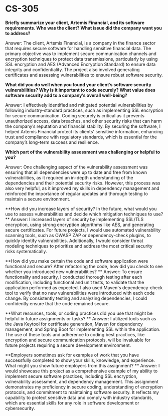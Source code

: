# CS-305

**Briefly summarize your client, Artemis Financial, and its software requirements. Who was the client? What issue did the company want you to address?**

Answer: The client, Artemis Financial, is a company in the finance sector that requires secure software for handling sensitive financial data. The primary objective was to implement secure communication channels and encryption techniques to protect data transmissions, particularly by using SSL encryption and AES (Advanced Encryption Standard) to ensure data integrity and confidentiality. The project also involved generating certificates and assessing vulnerabilities to ensure robust software security.

**What did you do well when you found your client’s software security vulnerabilities? Why is it important to code securely? What value does software security add to a company’s overall well-being?**

Answer: I effectively identified and mitigated potential vulnerabilities by following industry-standard practices, such as implementing SSL encryption for secure communication. Coding securely is critical as it prevents unauthorized access, data breaches, and other security risks that can harm the company’s reputation and financial stability. By securing the software, I helped Artemis Financial protect its clients' sensitive information, enhancing trust and compliance with regulatory standards, which is essential for the company’s long-term success and resilience.

**Which part of the vulnerability assessment was challenging or helpful to you?**

Answer: One challenging aspect of the vulnerability assessment was ensuring that all dependencies were up to date and free from known vulnerabilities, as it required an in-depth understanding of the dependencies and their potential security risks. However, this process was also very helpful, as it improved my skills in dependency management and reinforced the importance of regular updates and thorough testing to maintain a secure environment.

**How did you increase layers of security? In the future, what would you use to assess vulnerabilities and decide which mitigation techniques to use?
**
Answer: I increased layers of security by implementing SSL/TLS encryption, using strong encryption algorithms like AES, and generating secure certificates. For future projects, I would use automated vulnerability scanning tools, such as OWASP ZAP or dependency-check plugins, to quickly identify vulnerabilities. Additionally, I would consider threat modeling techniques to prioritize and address the most critical security risks systematically.

**How did you make certain the code and software application were functional and secure? After refactoring the code, how did you check to see whether you introduced new vulnerabilities?
**
Answer: To ensure functionality and security, I conducted thorough testing after each modification, including functional and unit tests, to validate that the application performed as expected. I also used Maven's dependency-check tool to verify that no new vulnerabilities were introduced with each code change. By consistently testing and analyzing dependencies, I could confidently ensure that the code remained secure.

**What resources, tools, or coding practices did you use that might be helpful in future assignments or tasks?
**
Answer: I utilized tools such as the Java Keytool for certificate generation, Maven for dependency management, and Spring Boot for implementing SSL within the application. The use of these tools and adherence to coding best practices, like encryption and secure communication protocols, will be invaluable for future projects requiring a secure development environment.

**Employers sometimes ask for examples of work that you have successfully completed to show your skills, knowledge, and experience. What might you show future employers from this assignment?
**
Answer: I would showcase this project as a comprehensive example of my ability to implement secure software practices, including SSL encryption, vulnerability assessment, and dependency management. This assignment demonstrates my proficiency in secure coding, understanding of encryption protocols, and commitment to maintaining software security. It reflects my capability to protect sensitive data and comply with industry standards, which are essential skills for any role in software development or cybersecurity.
